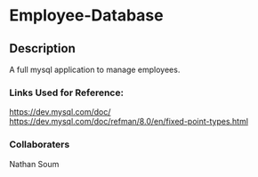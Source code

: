 # Employee-Database

## Description

A full mysql application to manage employees. 

### Links Used for Reference:

https://dev.mysql.com/doc/
https://dev.mysql.com/doc/refman/8.0/en/fixed-point-types.html

### Collaboraters

Nathan Soum
